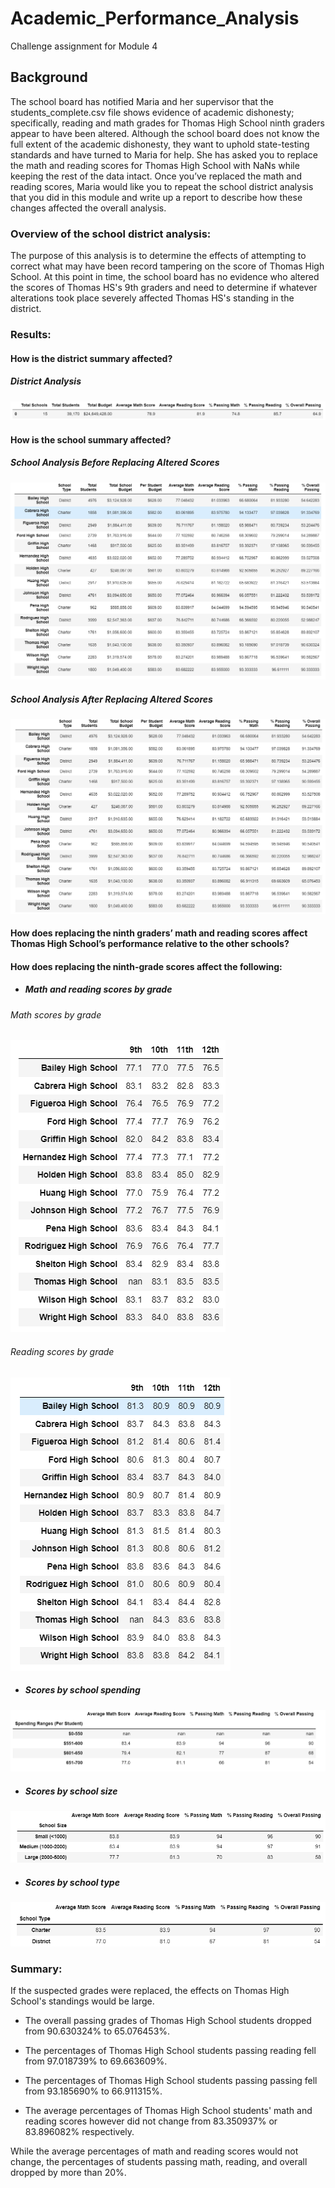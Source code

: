 # Academic_Performance_Analysis
Challenge assignment for Module 4

## Background
The school board has notified Maria and her supervisor that the students_complete.csv file shows evidence of academic dishonesty; specifically, reading and math grades for Thomas High School ninth graders appear to have been altered. Although the school board does not know the full extent of the academic dishonesty, they want to uphold state-testing standards and have turned to Maria for help. She has asked you to replace the math and reading scores for Thomas High School with NaNs while keeping the rest of the data intact. Once you’ve replaced the math and reading scores, Maria would like you to repeat the school district analysis that you did in this module and write up a report to describe how these changes affected the overall analysis.

### Overview of the school district analysis: 
The purpose of this analysis is to determine the effects of attempting to correct what may have been record tampering on the score of Thomas High School. At this point in time, the school board has no evidence who altered the scores of Thomas HS's 9th graders and need to determine if whatever alterations took place severely affected Thomas HS's standing in the district.   

### Results: 

#### How is the district summary affected?

##### District Analysis
![District Analysis](https://github.com/Itgotworse26/Academic_Performance_Analysis/blob/main/Results/District_Summary.PNG)


#### How is the school summary affected?

##### School Analysis Before Replacing Altered Scores
![School Analysis Before Replacing Altered Scores](https://github.com/Itgotworse26/Academic_Performance_Analysis/blob/main/Results/per_school_summary_df_Altered.PNG)


##### School Analysis After Replacing Altered Scores
![School Analysis After Replacing Altered Scores](https://github.com/Itgotworse26/Academic_Performance_Analysis/blob/main/Results/per_school_summary_df_Correct.PNG)


#### How does replacing the ninth graders’ math and reading scores affect Thomas High School’s performance relative to the other schools?
#### How does replacing the ninth-grade scores affect the following:

* ##### Math and reading scores by grade

###### Math scores by grade
![Math scores by grade](https://github.com/Itgotworse26/Academic_Performance_Analysis/blob/main/Results/Math_Scores_by_Grade.PNG)

###### Reading scores by grade
![Reading scores by grade](https://github.com/Itgotworse26/Academic_Performance_Analysis/blob/main/Results/Reading_Scores_by_Grade.PNG)

* ##### Scores by school spending
![Scores by school spending](https://github.com/Itgotworse26/Academic_Performance_Analysis/blob/main/Results/Scores_by_Spending.PNG)

* ##### Scores by school size
![Scores by school size](https://github.com/Itgotworse26/Academic_Performance_Analysis/blob/main/Results/Scores_by_Size.PNG)

* ##### Scores by school type
![Scores by school type](https://github.com/Itgotworse26/Academic_Performance_Analysis/blob/main/Results/Scores_by_Type.PNG)

### Summary: 
If the suspected grades were replaced, the effects on Thomas High School's standings would be large.

* The overall passing grades of Thomas High School students dropped from 90.630324% to 65.076453%.

* The percentages of Thomas High School students passing reading fell from 97.018739% to 69.663609%.

* The percentages of Thomas High School students passing passing fell from 93.185690% to 66.911315%.

* The average percentages of Thomas High School students' math and reading scores however did not change from 83.350937% or 83.896082% respectively. 

While the average percentages of math and reading scores would not change, the percentages of students passing math, reading, and overall dropped by more than 20%. 